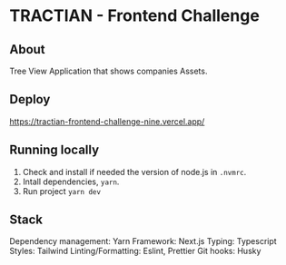 # TRACTIAN - Frontend Challenge

## About

Tree View Application that shows companies Assets.

## Deploy

https://tractian-frontend-challenge-nine.vercel.app/

## Running locally

1. Check and install if needed the version of node.js in `.nvmrc`.
2. Intall dependencies, `yarn`.
3. Run project `yarn dev`

## Stack

Dependency management: Yarn
Framework: Next.js
Typing: Typescript
Styles: Tailwind
Linting/Formatting: Eslint, Prettier
Git hooks: Husky
